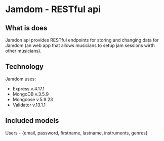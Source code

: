 # Jamdom - RESTful api

## What is does

Jamdon api provides RESTful endpoints for storing and changing data for Jamdom (an web app that allows musicians to setup jam sessions wirth other musicians).

## Technology

Jamdom uses:
- Express v.4.17.1
- MongoDB v.3.5.9
- Mongoose v.5.9.23
- Validator v.13.1.1

## Included models

Users - {email, password, firstname, lastname, instruments, genres}